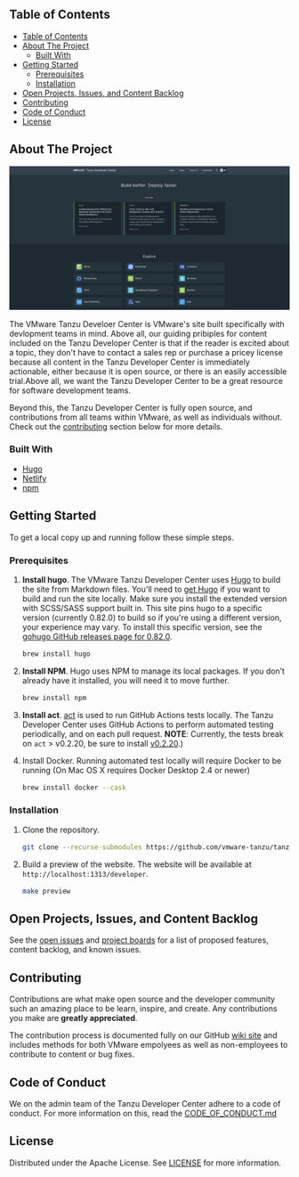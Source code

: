 ## Table of Contents
- [Table of Contents](#table-of-contents)
- [About The Project](#about-the-project)
  - [Built With](#built-with)
- [Getting Started](#getting-started)
  - [Prerequisites](#prerequisites)
  - [Installation](#installation)
- [Open Projects, Issues, and Content Backlog](#open-projects-issues-and-content-backlog)
- [Contributing](#contributing)
- [Code of Conduct](#code-of-conduct)
- [License](#license)


## About The Project

![Tanzu Developer Center Screen Shot](static/images/github/homepage-screenshot.png)

The VMware Tanzu Develoer Center is VMware's site built specifically with devlopment teams in mind. Above all, our guiding pribiples for content included on the Tanzu Developer Center is that if the reader is excited about a topic, they don't have to contact a sales rep or purchase a pricey license because all content in the Tanzu Developer Center is immediately actionable, either because it is open source, or there is an easily accessible trial.Above all, we want the Tanzu Developer Center to be a great resource for software development teams. 

Beyond this, the Tanzu Developer Center is fully open source, and contributions from all teams within VMware, as well as individuals without. Check out the [contributing](#contributing) section below for more details.


### Built With

* [Hugo](https://gohugo.io)
* [Netlify](https://www.netlify.com)
* [npm](https://www.npmjs.com)


## Getting Started

To get a local copy up and running follow these simple steps.

### Prerequisites

1. **Install hugo**. The VMware Tanzu Developer Center uses [Hugo](https://gohugo.io/) to build the site from Markdown files. You'll need to [get Hugo](https://gohugo.io/getting-started/installing/) if you want to build and run the site locally. Make sure you install the extended version with SCSS/SASS support built in. This site pins hugo to a specific version (currently 0.82.0) to build so if you're using a different version, your experience may vary. To install this specific version, see the [gohugo GitHub releases page for 0.82.0](https://github.com/gohugoio/hugo/releases/tag/v0.82.0).

     ```bash
     brew install hugo
     ```

2. **Install NPM**. Hugo uses NPM to manage its local packages. If you don’t already have it installed, you will need it to move further.

     ```bash
     brew install npm
     ```

3. **Install act**. [act](https://github.com/nektos/act/releases/tag/v0.2.20) is used to run GitHub Actions tests locally. The Tanzu Developer Center uses GitHub Actions to perform automated testing periodically, and on each pull request. **NOTE**: Currently, the tests break on `act` > v0.2.20, be sure to install [v0.2.20](https://github.com/nektos/act/releases/tag/v0.2.20).)

4. Install Docker. Running automated test locally will require Docker to be running (On Mac OS X requires Docker Desktop 2.4 or newer)

     ```bash
     brew install docker --cask
     ```

### Installation

1. Clone the repository.

     ```bash
     git clone --recurse-submodules https://github.com/vmware-tanzu/tanzu-dev-portal.git
     ```

2. Build a preview of the website. The website will be available at `http://localhost:1313/developer`.
    
     ```bash
     make preview
     ```


## Open Projects, Issues, and Content Backlog

See the [open issues](https://github.com/vmware-tanzu/tanzu-dev-portal/issues) and [project boards](https://github.com/vmware-tanzu/tanzu-dev-portal/projects) for a list of proposed features, content backlog, and known issues.


## Contributing

Contributions are what make open source and the developer community such an amazing place to be learn, inspire, and create. Any contributions you make are **greatly appreciated**.

The contribution process is documented fully on our GitHub [wiki site](https://github.com/vmware-tanzu/tanzu-dev-portal/wiki) and includes methods for both VMware empolyees as well as non-employees to contribute to content or bug fixes.


## Code of Conduct

We on the admin team of the Tanzu Developer Center adhere to a code of conduct. For more information on this, read the [CODE_OF_CONDUCT.md](CODE_OF_CONDUCT.md)

## License

Distributed under the Apache License. See [LICENSE](LICENSE) for more information.

